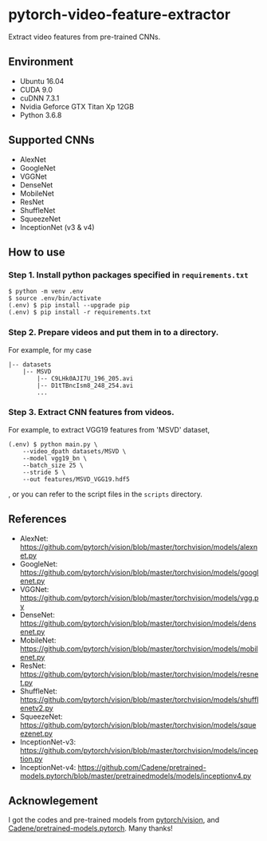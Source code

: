 # pytorch-video-feature-extractor

Extract video features from pre-trained CNNs.


## Environment

* Ubuntu 16.04
* CUDA 9.0
* cuDNN 7.3.1
* Nvidia Geforce GTX Titan Xp 12GB
* Python 3.6.8


## Supported CNNs

* AlexNet
* GoogleNet
* VGGNet
* DenseNet
* MobileNet
* ResNet
* ShuffleNet
* SqueezeNet
* InceptionNet (v3 & v4)

## How to use

### Step 1. Install python packages specified in `requirements.txt`

```
$ python -m venv .env
$ source .env/bin/activate
(.env) $ pip install --upgrade pip
(.env) $ pip install -r requirements.txt
```

### Step 2. Prepare videos and put them in to a directory.

For example, for my case

```
|-- datasets
    |-- MSVD
        |-- C9LHk0AJI7U_196_205.avi
        |-- D1tTBncIsm8_248_254.avi
        ...
```

### Step 3. Extract CNN features from videos.

For example, to extract VGG19 features from 'MSVD' dataset,

```
(.env) $ python main.py \
    --video_dpath datasets/MSVD \
    --model vgg19_bn \
    --batch_size 25 \
    --stride 5 \
    --out features/MSVD_VGG19.hdf5
```

, or you can refer to the script files in the `scripts` directory.


## References

* AlexNet: https://github.com/pytorch/vision/blob/master/torchvision/models/alexnet.py
* GoogleNet: https://github.com/pytorch/vision/blob/master/torchvision/models/googlenet.py
* VGGNet: https://github.com/pytorch/vision/blob/master/torchvision/models/vgg.py
* DenseNet: https://github.com/pytorch/vision/blob/master/torchvision/models/densenet.py
* MobileNet: https://github.com/pytorch/vision/blob/master/torchvision/models/mobilenet.py
* ResNet: https://github.com/pytorch/vision/blob/master/torchvision/models/resnet.py
* ShuffleNet: https://github.com/pytorch/vision/blob/master/torchvision/models/shufflenetv2.py
* SqueezeNet: https://github.com/pytorch/vision/blob/master/torchvision/models/squeezenet.py
* InceptionNet-v3: https://github.com/pytorch/vision/blob/master/torchvision/models/inception.py
* InceptionNet-v4: https://github.com/Cadene/pretrained-models.pytorch/blob/master/pretrainedmodels/models/inceptionv4.py


## Acknowlegement

I got the codes and pre-trained models from
[pytorch/vision](https://github.com/pytorch/vision), and [Cadene/pretrained-models.pytorch](https://github.com/Cadene/pretrained-models.pytorch).
Many thanks!
